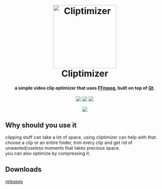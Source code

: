 <h1 align="center">
  <br>
  <a href="https://github.com/PonyTrap420/Cliptimizer"><img src="https://github.com/PonyTrap420/Cliptimizer/blob/b3ce34f35a7a95b9f13972a2ad49b26d57dcfb4c/Cliptimizer.png" alt="Cliptimizer" width="200"></a>
  <br>
  Cliptimizer
  <br>
</h1>

<h4 align="center">a simple video clip optimizer that uses <a href="https://ffmpeg.org/" target="_blank">FFmpeg</a>, built on top of <a href="https://www.qt.io/" target="_blank">Qt</a>.</h4>

<p align="center">
  <a href="https://github.com/PonyTrap420/Cliptimizer/blob/main/LICENSE"><img src="https://img.shields.io/github/license/PonyTrap420/Cliptimizer"></a>
  <a href="https://github.com/PonyTrap420/Cliptimizer"><img src="https://img.shields.io/github/languages/code-size/PonyTrap420/Cliptimizer"></a>
  <a href="https://www.qt.io/"><img src="https://img.shields.io/badge/qt-v6.3-blue.svg"></a>
</p>

<p align="center">
  <img src=https://github.com/PonyTrap420/Cliptimizer/blob/2dae62d876ae34739e0506043ad2e478cc72e466/banner.png/>
</p> 

## Why should you use it
clipping stuff can take a lot of space, using cliptimizer can help with that. <br/>
choose a clip or an entire folder, trim every clip and get rid of unwanted/useless moments that takes precious space. <br />
you can also optimize by compressing it.

## Downloads
[releases](https://github.com/PonyTrap420/Cliptimizer/releases)
